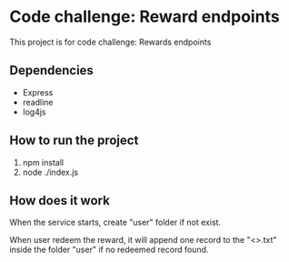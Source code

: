 # Code challenge: Reward endpoints
This project is for code challenge: Rewards endpoints

## Dependencies
- Express
- readline
- log4js

## How to run the project
1. npm install
2. node ./index.js

## How does it work
When the service starts, create "user" folder if not exist.

When user redeem the reward, it will append one record to the "<<UserID>>.txt" inside the folder "user" if no redeemed record found.
